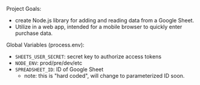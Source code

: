 Project Goals:
- create Node.js library for adding and reading data from a Google Sheet.
- Utilize in a web app, intended for a mobile browser to quickly enter purchase data.

Global Variables (process.env):
- ```SHEETS_USER_SECRET```: secret key to authorize access tokens
- ```NODE_ENV```: prod/pre/dev/etc
- ```SPREADSHEET_ID```: ID of Google Sheet
  - note: this is "hard coded", will change to parameterized ID soon.